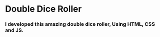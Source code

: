 <h1>Double Dice Roller</h1>
<h3>I developed this amazing double dice roller, Using HTML, CSS and JS.</h3>
